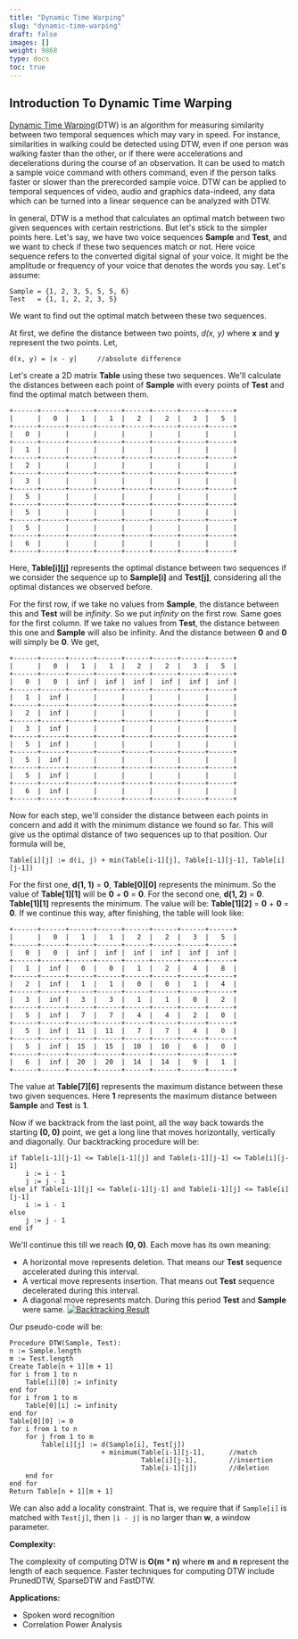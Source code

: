 ```yaml
---
title: "Dynamic Time Warping"
slug: "dynamic-time-warping"
draft: false
images: []
weight: 9868
type: docs
toc: true
---
```


## Introduction To Dynamic Time Warping
[Dynamic Time Warping](https://en.wikipedia.org/wiki/Dynamic_time_warping)(DTW) is an algorithm for measuring similarity between two temporal sequences which may vary in speed. For instance, similarities in walking could be detected using DTW, even if one person was walking faster than the other, or if there were accelerations and decelerations during the course of an observation. It can be used to match a sample voice command with others command, even if the person talks faster or slower than the prerecorded sample voice. DTW can be applied to temporal sequences of video, audio and graphics data-indeed, any data which can be turned into a linear sequence can be analyzed with DTW.

In general, DTW is a method that calculates an optimal match between two given sequences with certain restrictions. But let's stick to the simpler points here. Let's say, we have two voice sequences **Sample** and **Test**, and we want to check if these two sequences match or not. Here voice sequence refers to the converted digital signal of your voice. It might be the amplitude or frequency of your voice that denotes the words you say. Let's assume:

    Sample = {1, 2, 3, 5, 5, 5, 6}
    Test   = {1, 1, 2, 2, 3, 5}
We want to find out the optimal match between these two sequences.

At first, we define the distance between two points, *d(x, y)* where **x** and **y** represent the two points. Let,

    d(x, y) = |x - y|     //absolute difference
Let's create a 2D matrix **Table** using these two sequences. We'll calculate the distances between each point of **Sample** with every points of **Test** and find the optimal match between them.

    +------+------+------+------+------+------+------+------+
    |      |   0  |   1  |   1  |   2  |   2  |   3  |   5  |
    +------+------+------+------+------+------+------+------+
    |   0  |      |      |      |      |      |      |      |
    +------+------+------+------+------+------+------+------+
    |   1  |      |      |      |      |      |      |      |
    +------+------+------+------+------+------+------+------+
    |   2  |      |      |      |      |      |      |      |
    +------+------+------+------+------+------+------+------+
    |   3  |      |      |      |      |      |      |      |
    +------+------+------+------+------+------+------+------+
    |   5  |      |      |      |      |      |      |      |
    +------+------+------+------+------+------+------+------+
    |   5  |      |      |      |      |      |      |      |
    +------+------+------+------+------+------+------+------+
    |   5  |      |      |      |      |      |      |      |
    +------+------+------+------+------+------+------+------+
    |   6  |      |      |      |      |      |      |      |
    +------+------+------+------+------+------+------+------+

Here, **Table\[i]\[j]** represents the optimal distance between two sequences if we consider the sequence up to **Sample\[i]** and **Test\[j]**, considering all the optimal distances we observed before.

For the first row, if we take no values from **Sample**, the distance between this and **Test** will be *infinity*. So we put *infinity* on the first row. Same goes for the first column. If we take no values from **Test**, the distance between this one and **Sample** will also be infinity. And the distance between **0** and **0** will simply be **0**. We get,

    +------+------+------+------+------+------+------+------+
    |      |   0  |   1  |   1  |   2  |   2  |   3  |   5  |
    +------+------+------+------+------+------+------+------+
    |   0  |   0  |  inf |  inf |  inf |  inf |  inf |  inf |
    +------+------+------+------+------+------+------+------+
    |   1  |  inf |      |      |      |      |      |      |
    +------+------+------+------+------+------+------+------+
    |   2  |  inf |      |      |      |      |      |      |
    +------+------+------+------+------+------+------+------+
    |   3  |  inf |      |      |      |      |      |      |
    +------+------+------+------+------+------+------+------+
    |   5  |  inf |      |      |      |      |      |      |
    +------+------+------+------+------+------+------+------+
    |   5  |  inf |      |      |      |      |      |      |
    +------+------+------+------+------+------+------+------+
    |   5  |  inf |      |      |      |      |      |      |
    +------+------+------+------+------+------+------+------+
    |   6  |  inf |      |      |      |      |      |      |
    +------+------+------+------+------+------+------+------+

Now for each step, we'll consider the distance between each points in concern and add it with the minimum distance we found so far. This will give us the optimal distance of two sequences up to that position. Our formula will be,

    Table[i][j] := d(i, j) + min(Table[i-1][j], Table[i-1][j-1], Table[i][j-1])
For the first one, **d(1, 1)** = **0**, **Table\[0]\[0]** represents the minimum. So the value of **Table\[1]\[1]** will be **0** + **0** = **0**. For the second one, **d(1, 2)** = **0**. **Table\[1]\[1]** represents the minimum. The value will be: **Table\[1]\[2]** = **0** + **0** = **0**. If we continue this way, after finishing, the table will look like:

    +------+------+------+------+------+------+------+------+
    |      |   0  |   1  |   1  |   2  |   2  |   3  |   5  |
    +------+------+------+------+------+------+------+------+
    |   0  |   0  |  inf |  inf |  inf |  inf |  inf |  inf |
    +------+------+------+------+------+------+------+------+
    |   1  |  inf |   0  |   0  |   1  |   2  |   4  |   8  |
    +------+------+------+------+------+------+------+------+
    |   2  |  inf |   1  |   1  |   0  |   0  |   1  |   4  |
    +------+------+------+------+------+------+------+------+
    |   3  |  inf |   3  |   3  |   1  |   1  |   0  |   2  |
    +------+------+------+------+------+------+------+------+
    |   5  |  inf |   7  |   7  |   4  |   4  |   2  |   0  |
    +------+------+------+------+------+------+------+------+
    |   5  |  inf |  11  |  11  |   7  |   7  |   4  |   0  |
    +------+------+------+------+------+------+------+------+
    |   5  |  inf |  15  |  15  |  10  |  10  |   6  |   0  |
    +------+------+------+------+------+------+------+------+
    |   6  |  inf |  20  |  20  |  14  |  14  |   9  |   1  |
    +------+------+------+------+------+------+------+------+
The value at **Table\[7]\[6]** represents the maximum distance between these two given sequences. Here **1** represents the maximum distance between **Sample** and **Test** is **1**.

Now if we backtrack from the last point, all the way back towards the starting **(0, 0)** point, we get a long line that moves horizontally, vertically and diagonally. Our backtracking procedure will be:

    if Table[i-1][j-1] <= Table[i-1][j] and Table[i-1][j-1] <= Table[i][j-1]
        i := i - 1
        j := j - 1
    else if Table[i-1][j] <= Table[i-1][j-1] and Table[i-1][j] <= Table[i][j-1]
        i := i - 1
    else
        j := j - 1
    end if
We'll continue this till we reach **(0, 0)**. Each move has its own meaning:

 - A horizontal move represents deletion. That means our **Test** sequence accelerated during this interval.
 - A vertical move represents insertion. That means out **Test** sequence decelerated during this interval.
 - A diagonal move represents match. During this period **Test** and **Sample** were same.
[![Backtracking Result][1]][1]

Our pseudo-code will be:

    Procedure DTW(Sample, Test):
    n := Sample.length
    m := Test.length
    Create Table[n + 1][m + 1]
    for i from 1 to n
        Table[i][0] := infinity
    end for
    for i from 1 to m
        Table[0][i] := infinity
    end for
    Table[0][0] := 0
    for i from 1 to n
        for j from 1 to m
            Table[i][j] := d(Sample[i], Test[j])
                           + minimum(Table[i-1][j-1],      //match
                                     Table[i][j-1],        //insertion
                                     Table[i-1][j])        //deletion
        end for
    end for
    Return Table[n + 1][m + 1]
We can also add a locality constraint. That is, we require that if `Sample[i]` is matched with `Test[j]`, then `|i - j|` is no larger than **w**, a window parameter.

**Complexity:**

The complexity of computing DTW is **O(m * n)** where **m** and **n** represent the length of each sequence. Faster techniques for computing DTW include PrunedDTW, SparseDTW and FastDTW.

**Applications:**

 - Spoken word recognition
 - Correlation Power Analysis

  [1]: https://i.stack.imgur.com/2Bfjj.jpg

